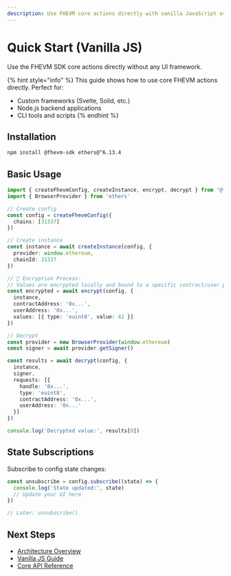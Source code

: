 ```yaml
---
description: Use FHEVM core actions directly with vanilla JavaScript or Node.js.
---
```


# Quick Start (Vanilla JS)

Use the FHEVM SDK core actions directly without any UI framework.

{% hint style="info" %}
This guide shows how to use core FHEVM actions directly. Perfect for:
- Custom frameworks (Svelte, Solid, etc.)
- Node.js backend applications
- CLI tools and scripts
{% endhint %}

## Installation

```bash
npm install @fhevm-sdk ethers@^6.13.4
```

## Basic Usage

```typescript
import { createFhevmConfig, createInstance, encrypt, decrypt } from '@fhevm-sdk/core'
import { BrowserProvider } from 'ethers'

// Create config
const config = createFhevmConfig({
  chains: [31337]
})

// Create instance
const instance = await createInstance(config, {
  provider: window.ethereum,
  chainId: 31337
})

// 🔐 Encryption Process:
// Values are encrypted locally and bound to a specific contract/user pair.
const encrypted = await encrypt(config, {
  instance,
  contractAddress: '0x...',
  userAddress: '0x...',
  values: [{ type: 'euint8', value: 42 }]
})

// Decrypt
const provider = new BrowserProvider(window.ethereum)
const signer = await provider.getSigner()

const results = await decrypt(config, {
  instance,
  signer,
  requests: [{
    handle: '0x...',
    type: 'euint8',
    contractAddress: '0x...',
    userAddress: '0x...'
  }]
})

console.log('Decrypted value:', results[0])
```

## State Subscriptions

Subscribe to config state changes:

```typescript
const unsubscribe = config.subscribe((state) => {
  console.log('State updated:', state)
  // Update your UI here
})

// Later: unsubscribe()
```

## Next Steps

- [Architecture Overview](architecture-overview.md)
- [Vanilla JS Guide](../framework-guides/vanilla/basic-usage.md)
- [Core API Reference](../api-reference/core/README.md)
